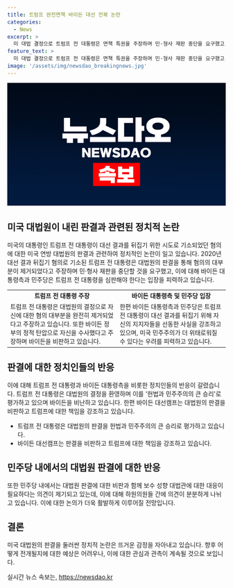 ```yaml
---
title: 트럼프 완전면책 바이든 대선 전복 논란
categories:
  - News
excerpt: >
  미 대법 결정으로 트럼프 전 대통령은 면책 특권을 주장하며 민·형사 재판 중단을 요구했고, 이에 대해 바이든측과 민주당은 민주주의 위기를 부각하며 트럼프의 심판 필요성을 강조했습니다. 대법관들의 결정이 민주주의를 위태롭게 한다는 주장과 함께, 각 정치인들의 입장과 대응이 이어졌습니다. 미래 대통령들에 대한 면책특권과 민주주의의 미래를 둘러싼 논쟁이 고조되고 있습니다. 트럼프의 지지자들과 바이든 지지자들 간의 갈등은 여전히 심각한 문제로 남아 있습니다.
feature_text: >
  미 대법 결정으로 트럼프 전 대통령은 면책 특권을 주장하며 민·형사 재판 중단을 요구했고, 이에 대해 바이든측과 민주당은 민주주의 위기를 부각하며 트럼프의 심판 필요성을 강조했습니다. 대법관들의 결정이 민주주의를 위태롭게 한다는 주장과 함께, 각 정치인들의 입장과 대응이 이어졌습니다. 미래 대통령들에 대한 면책특권과 민주주의의 미래를 둘러싼 논쟁이 고조되고 있습니다. 트럼프의 지지자들과 바이든 지지자들 간의 갈등은 여전히 심각한 문제로 남아 있습니다.
image: '/assets/img/newsdao_breakingnews.jpg'
---
```


<p><img src="/assets/img/newsdao_breakingnews.jpg" alt="ranknews 속보" /></p>

<h2 data-ke-size="size26">미국 대법원이 내린 판결과 관련된 정치적 논란</h2>

<p data-ke-size="size16">미국의 대통령인 트럼프 전 대통령이 대선 결과를 뒤집기 위한 시도로 기소되었던 혐의에 대한 미국 연방 대법원의 판결과 관련하여 정치적인 논란이 일고 있습니다. 2020년 대선 결과 뒤집기 혐의로 기소된 트럼프 전 대통령은 대법원의 판결을 통해 혐의의 대부분이 제거되었다고 주장하며 민·형사 재판을 중단할 것을 요구했고, 이에 대해 바이든 대통령측과 민주당은 트럼프 전 대통령을 심판해야 한다는 입장을 피력하고 있습니다.</p>

<table>
  <tr>
    <td style="text-align: center; height: 17px;"><b>트럼프 전 대통령 주장</b></td>
    <td style="text-align: center; height: 17px;"><b>바이든 대통령측 및 민주당 입장</b></td>
  </tr>
  <tr>
    <td>트럼프 전 대통령은 대법원의 결정으로 자신에 대한 혐의 대부분을 완전히 제거되었다고 주장하고 있습니다. 또한 바이든 정부의 정적 탄압으로 자신을 수사했다고 주장하며 바이든을 비판하고 있습니다.</td>
    <td>한편 바이든 대통령측과 민주당은 트럼프 전 대통령이 대선 결과를 뒤집기 위해 자신의 지지자들을 선동한 사실을 강조하고 있으며, 미국 민주주의가 더 위태로워질 수 있다는 우려를 피력하고 있습니다.</td>
  </tr>
</table>

<h2 data-ke-size="size26">판결에 대한 정치인들의 반응</h2>

<p data-ke-size="size16">이에 대해 트럼프 전 대통령과 바이든 대통령측을 비롯한 정치인들의 반응이 갈렸습니다. 트럼프 전 대통령은 대법원의 결정을 환영하며 이를 '헌법과 민주주의의 큰 승리'로 평가하고 있으며 바이든을 비난하고 있습니다. 한편 바이든 대선캠프는 대법원의 판결을 비판하고 트럼프에 대한 책임을 강조하고 있습니다.</p>

<ul>
  <li>트럼프 전 대통령은 대법원의 판결을 헌법과 민주주의의 큰 승리로 평가하고 있습니다.</li>
  <li>바이든 대선캠프는 판결을 비판하고 트럼프에 대한 책임을 강조하고 있습니다.</li>
</ul>

<h2 data-ke-size="size26">민주당 내에서의 대법원 판결에 대한 반응</h2>

<p data-ke-size="size16">또한 민주당 내에서는 대법원 판결에 대한 비판과 함께 보수 성향 대법관에 대한 대응이 필요하다는 의견이 제기되고 있는데, 이에 대해 하원의원들 간에 의견이 분분하게 나뉘고 있습니다. 이에 대한 논의가 더욱 활발하게 이루어질 전망입니다.</p>

<h2 data-ke-size="size26">결론</h2>

<p data-ke-size="size16">미국 대법원의 판결을 둘러싼 정치적 논란은 뜨거운 감정을 자아내고 있습니다. 향후 어떻게 전개될지에 대한 예상은 어려우나, 이에 대한 관심과 관측이 계속될 것으로 보입니다.</p>
실시간 뉴스 속보는, <a href="https://newsdao.kr" rel="dofollow">https://newsdao.kr</a>


